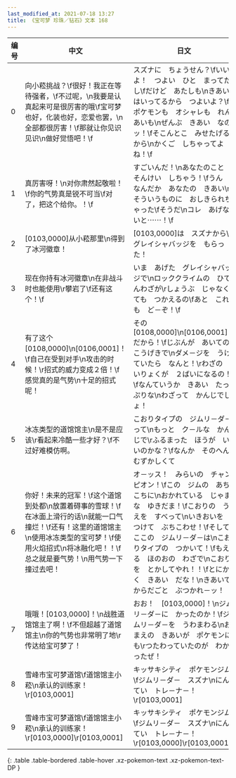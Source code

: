 ```yaml
---
last_modified_at: 2021-07-18 13:27
title: 《宝可梦 珍珠／钻石》文本 168
---
```

| 编号 | 中文 | 日文 |
| ---- | ---- | ---- |
| 0 | 向小菘挑战？\f很好！我正在等待强者，\f不过呢，\n我要是认真起来可是很厉害的哦\f宝可梦也好，化装也好，恋爱也罢，\n全部都很厉害！\f那就让你见识见识\n做好觉悟吧！\f | スズナに　ちょうせん？\fいいよ！　つよい　ひと　まってたし\fだけど　あたしも\nきあい　はいってるから　つよいよ？\fポケモンも　オシャレも　れんあいも\nぜんぶ　きあい　なのッ！\fそこんとこ　みせたげるから\nかくご　しちゃってよね！\f |
| 1 | 真厉害呀！\n对你肃然起敬啦！\f你的气势真是锐不可当\f对了，把这个给你。！\f | すごいんだ！\nあなたのこと　そんけい　しちゃう！\fうん　なんだか　あなたの　きあい\nそういうものに　おしきられちゃった\fそうだ\nコレ　あげないと⋯⋯！\f |
| 2 | [0103,0000]从小菘那里\n得到了冰河徽章！ | [0103,0000]は　スズナから\nグレイシャバッジを　もらった！ |
| 3 | 现在你持有冰河徽章\n在非战斗时也能使用\r攀岩了\f还有这个！\f | いま　あげた　グレイシャバッジで\nロッククライムの　ひでんわざが\rしょうぶ　じゃなくても　つかえるの\fあと　これも　ど－ぞ！\f |
| 4 | 有了这个[0108,0000]\n[0106,0001]！\f自己在受到对手\n攻击的时候！\r招式的威力变成２倍！\f感觉真的是气势\n十足的招式呢！ | その　[0108,0000]\n[0106,0001]　だから！\fじぶんが　あいての　こうげきで\nダメ－ジを　うけていたら　なんと！\rわざの　いりょくが　２ばいになるの！\fなんていうか　きあい　たっぷりな\nわざって　かんじでしょ！ |
| 5 | 冰冻类型的道馆馆主\n是不是应该\r看起来冷酷一些才好？\f不过好难模仿啊。 | こおりタイプの　ジムリ－ダ－って\nもっと　ク－ルな　かんじで\rふるまった　ほうが　いいのかな？\fなんか　そのへん　むずかしくて |
| 6 | 你好！未来的冠军！\f这个道馆到处都\n放置着碍事的雪球！\f在冰面上滑行的话\n就能一口气撞烂！\f还有！这里的道馆馆主\n使用冰冻类型的宝可梦！\f使用火焰招式\n将冰融化吧！！\f总之就是要气势！\n用气势一下撞过去吧！ | オ－ッス！　みらいの　チャンピオン！\fこの　ジムの　あちこちに\nおかれている　じゃまな　ゆきだま！\fこおりの　うえを　すべって\nいきおいを　つけて　ぶちこわせ！\fそして　ここの　ジムリ－ダ－は\nこおりタイプの　つかいて！\fもえる　ほのおの　わざで\nこおりを　とかしてやれ！！\fとにかく　きあい　だな！\nきあいで　からだごと　ぶつかれ－ッ！ |
| 7 | 哦哦！[0103,0000]！\n战胜道馆馆主了啊！\f不但超越了道馆馆主\n你的气势也非常明了地\r传达给宝可梦了！ | おお！　[0103,0000]！\nジムリ－ダ－に　かったのか！\fジムリ－ダ－を　うわまわる\nおまえの　きあいが　ポケモンにも\rつたわっていたのが　わかったぜ！ |
| 8 | 雪峰市宝可梦道馆\f道馆馆主小菘\n承认的训练家！\r[0103,0001] | キッサキシティ　ポケモンジム\fジムリ－ダ－　スズナ\nにんてい　トレ－ナ－！\r[0103,0001] |
| 9 | 雪峰市宝可梦道馆\f道馆馆主小菘\n承认的训练家！\r[0103,0000]\r[0103,0001] | キッサキシティ　ポケモンジム\fジムリ－ダ－　スズナ\nにんてい　トレ－ナ－！\r[0103,0000]\r[0103,0001] |
{: .table .table-bordered .table-hover .xz-pokemon-text .xz-pokemon-text-DP }